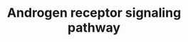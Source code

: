 ---
annotations:
- type: Pathway Ontology
  value: androgen signaling pathway
authors:
- MaintBot
- AlexanderPico
- Christine Chichester
- Mkutmon
- Egonw
description: 'Androgens, mainly testosterone and 5alpha-dihydrotestosterone (DHT)
  play significant role in the growth and development of the male reproductive organs.
  These steroid hormones bring about their biological functions through their associations
  with Androgen receptor (AR), a 110 KDa ligand dependent transcription factor that
  falls under the group of nuclear receptor superfamily. DHT binds the receptor with
  high affinity compared to testosterone. The AR gene is located in the X chromosome
  at Xq11-12 site. AR is cytosolic protein, which in the ligand unbound state, is
  present as a complex with various Heat shock proteins primarily Hsp70, 90 and 56
  as well as p23. Upon ligand binding, it dissociates from the complex. AR is found
  to be expressed in a number of tissues and cells including prostate, testis, seminal
  vescicle, epididymis, skin, skeletal muscle, cardiac muscle, liver and central nervous
  system. The protein has four functional domains- an N terminal domain (NTD), a DNA
  binding domain (DBD), a hinge region and a Ligand binding Domain (LBD). The DBD
  is a 658 amino acid residue region that has ZNF motifs which allows it bind to DNA.
  The rest of the domains are involved in dimerization and ligand binding. Two phosphorylation
  events are proposed to play very important role in the activation of the receptor
  upon ligand binding. The first phosphorylation event releases the ligand binding
  domain for hormone binding. The subsequent phosphorylation event is triggered upon
  hormone binding. Activated AR upon ligand binding undergoes conformational change
  to form a homodimer and interacts tightly with the Androgen Response Element (ARE).
  The androgen receptor is known to bind to many co-regulators at different time points
  and in different cell types. This DNA protein complex triggers the expression of
  various target genes that are associated with the male phenotype. Modulation of
  the AR activity is carried out by several transcription factors like ARA70, TR4,
  SRC family members and CBP/p300 and other associated proteins. FXXLF and WXXLF motifs
  containing coactivators such as the p160 members bind with the AF2 region of the
  Ligand Binding Domain of the AR. Androgen receptors are known to induce apoptosis
  under certain conditions. Various regulators that regulate androgen induced apoptosis
  include BRCA1 and Smad3 and Akt. Mutation in AR are also known to be associated
  in a number of diseases including spinal and bulbar muscular atrophy (SBMA) or Kennedy''s
  disease and Androgen Insensitivity syndrome (AIS). Abnormal amplification of the
  androgen gene as well as deregulation of AR gene expression have been shown to be
  associated with prostate cancer.   Please access this pathway at [http://www.netpath.org/netslim/ar_pathway.html
  NetSlim] database.  If you use this pathway, please cite the following paper: Kandasamy,
  K., Mohan, S. S., Raju, R., Keerthikumar, S., Kumar, G. S. S., Venugopal, A. K.,
  Telikicherla, D., Navarro, J. D., Mathivanan, S., Pecquet, C., Gollapudi, S. K.,
  Tattikota, S. G., Mohan, S., Padhukasahasram, H., Subbannayya, Y., Goel, R., Jacob,
  H. K. C., Zhong, J., Sekhar, R., Nanjappa, V., Balakrishnan, L., Subbaiah, R., Ramachandra,
  Y. L., Rahiman, B. A., Prasad, T. S. K., Lin, J., Houtman, J. C. D., Desiderio,
  S., Renauld, J., Constantinescu, S. N., Ohara, O., Hirano, T., Kubo, M., Singh,
  S., Khatri, P., Draghici, S., Bader, G. D., Sander, C., Leonard, W. J. and Pandey,
  A. (2010). NetPath: A public resource of curated signal transduction pathways. <i>Genome
  Biology</i>. 11:R3.'
last-edited: 2021-03-22
organisms:
- Bos taurus
redirect_from:
- /index.php/Pathway:WP1014
- /instance/WP1014
schema-jsonld:
- '@context': https://schema.org/
  '@id': https://wikipathways.github.io/pathways/WP1014.html
  '@type': Dataset
  creator:
    '@type': Organization
    name: WikiPathways
  description: 'Androgens, mainly testosterone and 5alpha-dihydrotestosterone (DHT)
    play significant role in the growth and development of the male reproductive organs.
    These steroid hormones bring about their biological functions through their associations
    with Androgen receptor (AR), a 110 KDa ligand dependent transcription factor that
    falls under the group of nuclear receptor superfamily. DHT binds the receptor
    with high affinity compared to testosterone. The AR gene is located in the X chromosome
    at Xq11-12 site. AR is cytosolic protein, which in the ligand unbound state, is
    present as a complex with various Heat shock proteins primarily Hsp70, 90 and
    56 as well as p23. Upon ligand binding, it dissociates from the complex. AR is
    found to be expressed in a number of tissues and cells including prostate, testis,
    seminal vescicle, epididymis, skin, skeletal muscle, cardiac muscle, liver and
    central nervous system. The protein has four functional domains- an N terminal
    domain (NTD), a DNA binding domain (DBD), a hinge region and a Ligand binding
    Domain (LBD). The DBD is a 658 amino acid residue region that has ZNF motifs which
    allows it bind to DNA. The rest of the domains are involved in dimerization and
    ligand binding. Two phosphorylation events are proposed to play very important
    role in the activation of the receptor upon ligand binding. The first phosphorylation
    event releases the ligand binding domain for hormone binding. The subsequent phosphorylation
    event is triggered upon hormone binding. Activated AR upon ligand binding undergoes
    conformational change to form a homodimer and interacts tightly with the Androgen
    Response Element (ARE). The androgen receptor is known to bind to many co-regulators
    at different time points and in different cell types. This DNA protein complex
    triggers the expression of various target genes that are associated with the male
    phenotype. Modulation of the AR activity is carried out by several transcription
    factors like ARA70, TR4, SRC family members and CBP/p300 and other associated
    proteins. FXXLF and WXXLF motifs containing coactivators such as the p160 members
    bind with the AF2 region of the Ligand Binding Domain of the AR. Androgen receptors
    are known to induce apoptosis under certain conditions. Various regulators that
    regulate androgen induced apoptosis include BRCA1 and Smad3 and Akt. Mutation
    in AR are also known to be associated in a number of diseases including spinal
    and bulbar muscular atrophy (SBMA) or Kennedy''s disease and Androgen Insensitivity
    syndrome (AIS). Abnormal amplification of the androgen gene as well as deregulation
    of AR gene expression have been shown to be associated with prostate cancer.   Please
    access this pathway at [http://www.netpath.org/netslim/ar_pathway.html NetSlim]
    database.  If you use this pathway, please cite the following paper: Kandasamy,
    K., Mohan, S. S., Raju, R., Keerthikumar, S., Kumar, G. S. S., Venugopal, A. K.,
    Telikicherla, D., Navarro, J. D., Mathivanan, S., Pecquet, C., Gollapudi, S. K.,
    Tattikota, S. G., Mohan, S., Padhukasahasram, H., Subbannayya, Y., Goel, R., Jacob,
    H. K. C., Zhong, J., Sekhar, R., Nanjappa, V., Balakrishnan, L., Subbaiah, R.,
    Ramachandra, Y. L., Rahiman, B. A., Prasad, T. S. K., Lin, J., Houtman, J. C.
    D., Desiderio, S., Renauld, J., Constantinescu, S. N., Ohara, O., Hirano, T.,
    Kubo, M., Singh, S., Khatri, P., Draghici, S., Bader, G. D., Sander, C., Leonard,
    W. J. and Pandey, A. (2010). NetPath: A public resource of curated signal transduction
    pathways. <i>Genome Biology</i>. 11:R3.'
  keywords:
  - RUNX2
  - PAK6
  - HDAC1
  - SMAD3
  - AKT1
  - SP1
  - PTK2
  - CDKN1A
  - NCOR1
  - PPAP2A
  - CREB1
  - RHOA
  - CARM1
  - RLN1
  - ZMIZ1
  - CCNE1
  - BRCA1
  - KLK3
  - EGFR
  - DSTN
  - ETV5
  - STAT3
  - TGIF1
  - ROCK1
  - RAC1
  - CDC42
  - SRC
  - CTNNB1
  - SIRT1
  - PTEN
  - RNF14
  - CREBBP
  - SUMO1
  - KDM1A
  - PIK3R2
  - RAD9A
  - PIAS3
  - BAG1
  - ROCK2
  - CAV1
  - CCND1
  - RB1
  - JUN
  - RHOB
  - AR
  - KAT5
  - UBE2I
  - RNF4
  - EFCAB6
  - SMAD4
  - PATZ1
  - MDM2
  - NCOA4
  - PIAS1
  - SMARCE1
  - CALR
  - NCOR2
  - TGFB1I1
  - FKBP4
  - NCOA2
  - FOXO1
  - NCOA3
  - PIK3R1
  - RAN
  - PRDX1
  - PIAS2
  - ZNF318
  - PCAF
  - STUB1
  - AES
  - MYST2
  - FLNA
  - GSK3B
  - NR0B2
  - DAXX
  - UBE3A
  - BMF
  - RELA
  - PSMC3IP
  - RNF6
  - NR2C2
  - PIAS4
  - EP300
  - PARK7
  - SIN3A
  - LIMK2
  - FHL2
  - GNB2L1
  - NCOA1
  license: CC0
  name: Androgen receptor signaling pathway
seo: CreativeWork
title: Androgen receptor signaling pathway
wpid: WP1014
---